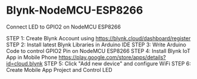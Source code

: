 # Blynk-NodeMCU-ESP8266

Connect LED to GPIO2 on NodeMCU ESP8266

STEP 1: Create Blynk Account using https://blynk.cloud/dashboard/register
STEP 2: Install latest Blynk Libraries in Arduino IDE
STEP 3: Write Arduino Code to control GPIO2 Pin on NodeMCU ESP8266
STEP 4: Install Blynk IoT App in Mobile Phone https://play.google.com/store/apps/details?id=cloud.blynk
STEP 5: Click "Add new device" and configure WiFi
STEP 6: Create Mobile App Project and Control LED
